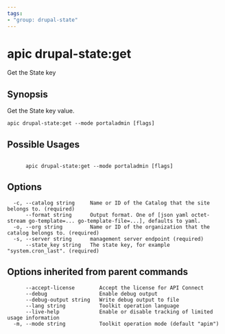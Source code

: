 ```yaml
---
tags:
- "group: drupal-state"
---
```

# apic drupal-state:get

Get the State key

## Synopsis

Get the State key value.

```
apic drupal-state:get --mode portaladmin [flags]
```

## Possible Usages

```

      apic drupal-state:get --mode portaladmin [flags]

```

## Options

```
  -c, --catalog string     Name or ID of the Catalog that the site belongs to. (required)
      --format string      Output format. One of [json yaml octet-stream go-template=... go-template-file=...], defaults to yaml.
  -o, --org string         Name or ID of the organization that the catalog belongs to. (required)
  -s, --server string      management server endpoint (required)
      --state_key string   The state key, for example "system.cron_last". (required)
```

## Options inherited from parent commands

```
      --accept-license        Accept the license for API Connect
      --debug                 Enable debug output
      --debug-output string   Write debug output to file
      --lang string           Toolkit operation language
      --live-help             Enable or disable tracking of limited usage information
  -m, --mode string           Toolkit operation mode (default "apim")
```
